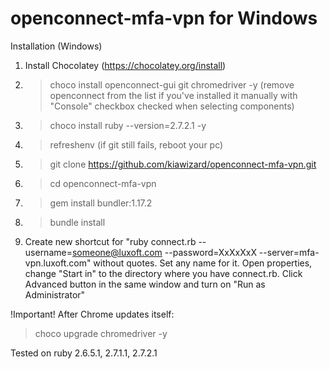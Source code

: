 # openconnect-mfa-vpn for Windows

Installation (Windows)

1) Install Chocolatey (https://chocolatey.org/install)
2) > choco install openconnect-gui git chromedriver -y (remove openconnect from the list if you've installed it manually with "Console" checkbox checked when selecting components)
3) > choco install ruby --version=2.7.2.1 -y
4) > refreshenv (if git still fails, reboot your pc)
5) > git clone https://github.com/kiawizard/openconnect-mfa-vpn.git
6) > cd openconnect-mfa-vpn
7) > gem install bundler:1.17.2
8) > bundle install
9) Create new shortcut for "ruby connect.rb --username=someone@luxoft.com --password=XxXxXxX --server=mfa-vpn.luxoft.com" without quotes. Set any name for it. Open properties, change "Start in" to the directory where you have connect.rb. Click Advanced button in the same window and turn on "Run as Administrator"

!Important!
After Chrome updates itself:
> choco upgrade chromedriver -y

Tested on ruby 2.6.5.1, 2.7.1.1, 2.7.2.1
